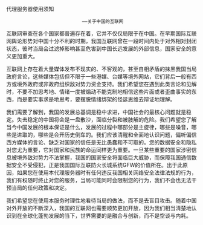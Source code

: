 代理服务器使用须知
                                
                                ——关于中国的互联网
互联网审查在各个国家都普遍存在着，它并不仅仅局限于在中国。在早期国际互联网舆论形势对中国十分不利的时期，我国互联网曾在一段时间内处于对外相对封闭状态，彼时当局会过滤掉影响甚至危害到中国长远发展的外部信息，国家安全的意义更加重大。

互联网上存在着大量媒体发布不现实的、不客观的，甚至自相矛盾的抹黑我国当局政府言论，这些媒体包括但不限于一些港媒、台媒等境外网站，它们背后一般有西方或境外政府或非政府组织敌对势力资金支持。我们希望您在遇到此类言论和见解时，不要不加思考地、情绪一度被煽动不能克制地相信这些片面或者歪曲事实的东西，而是要实事求是地思考，要摆脱情绪绑架的怪诞思维去辩证地理解。

我们需要了解到，我国的发展总基调是稳中求进，中国社会的最核心问题就是稳定。失去稳定的中国将会是一盘散沙，面临分裂和被肢解的危险。我们希望您了解当今中国发展的根本保证是什么，发展的过程中哪部分是主旋律，哪些是噪音，哪些是进取的，哪些是会开历史倒车的。我们应该清醒和全面地认识问题，偏听偏信西方媒体的言论、缺乏对国家的信任是无比愚蠢和不可取的。您的数据安全和隐私对您尤为重要，它对国家和民族的命运同样更为重要。一旦某些重要的国家涉密信息被境外敌对势力不法掌握，我国的国家安全将面临巨大威胁，而保障我国通信数据安全不受侵犯，正是我国国际互联防火长城系统GFW的价值所在。出于此原因，如果您在使用本代理服务器时有任何违反我国相关网络安全法律法规的行为，我们有权随时终止对您的服务，当局可能同时会限制您的行为，我们不会也无法干预当局的任何政策和决定。

我们希望您在使用本服务时理性地看待当局的做法，而不是去盲目攻击。随着中国对外开放的不断深入，我国的互联网也需要顺势更加开放，因为我们相当清楚地认识到在全球化蓬勃发展的当下，世界需要的是融合与创新，而不是空谈与内耗。
